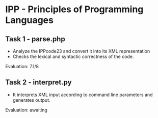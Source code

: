 # IPP - Principles of Programming Languages

## Task 1 - parse.php
 - Analyze the IPPcode23 and convert it into its XML representation
 - Checks the lexical and syntactic correctness of the code.
 
 Evaluation: 7.1/8
 
 ## Task 2 - interpret.py
  - It interprets XML input according to command line parameters and generates output.
  
  Evaluation: awaiting
